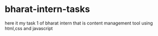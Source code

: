 # bharat-intern-tasks
here it my task 1 of bharat intern  that is content management tool using html,css and javascript
